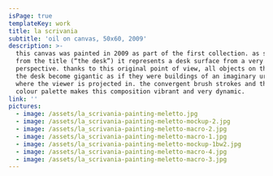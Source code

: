 ```yaml
---
isPage: true
templateKey: work
title: la scrivania
subtitle: 'oil on canvas, 50x60, 2009'
description: >-
  this canvas was painted in 2009 as part of the first collection. as suggested
  from the title (“the desk”) it represents a desk surface from a very low
  perspective. thanks to this original point of view, all objects on the top of
  the desk become gigantic as if they were buildings of an imaginary urban space
  where the viewer is projected in. the convergent brush strokes and the broad
  colour palette makes this composition vibrant and very dynamic.
link: ''
pictures:
  - image: /assets/la_scrivania-painting-meletto.jpg
  - image: /assets/la_scrivania-painting-meletto-mockup-2.jpg
  - image: /assets/la_scrivania-painting-meletto-macro-2.jpg
  - image: /assets/la_scrivania-painting-meletto-macro-1.jpg
  - image: /assets/la_scrivania-painting-meletto-mockup-1bw2.jpg
  - image: /assets/la_scrivania-painting-meletto-macro-4.jpg
  - image: /assets/la_scrivania-painting-meletto-macro-3.jpg
---
```


